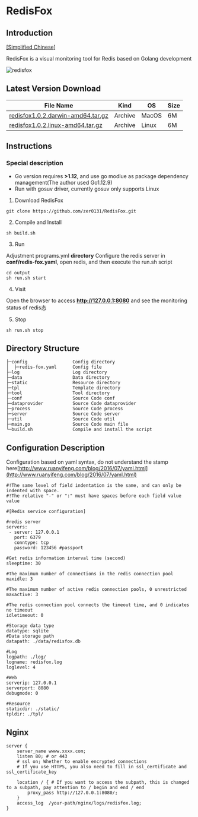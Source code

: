 # RedisFox

## Introduction

[[Simplified Chinese]](./tool/zh.md)

RedisFox is a visual monitoring tool for Redis based on Golang development

![redisfox](./tool/redisfox.png)

## Latest Version Download

File Name|Kind|OS|Size
------|------|------|------
[redisfox1.0.2.darwin-amd64.tar.gz](http://resource.zhangenrui.cn/redisfox/redisfox1.0.2.darwin-amd64.tar.gz)|Archive|MacOS|6M
[redisfox1.0.2.linux-amd64.tar.gz](http://resource.zhangenrui.cn/redisfox/redisfox1.0.2.linux-amd64.tar.gz)|Archive|Linux|6M

## Instructions

### Special description 
* Go version requires **>1.12**, and use go modlue as package dependency management(The author used Go1.12.9)
* Run with gosuv driver, currently gosuv only supports Linux 

1. Download RedisFox

```
git clone https://github.com/zer0131/RedisFox.git
```

2. Compile and Install

```
sh build.sh
```

3. Run

Adjustment programs.yml **directory**
Configure the redis server in **conf/redis-fox.yaml**, open redis, and then execute the run.sh script

```
cd output
sh run.sh start
```

4. Visit

Open the browser to access **http://127.0.0.1:8080** and see the monitoring status of redis态

5. Stop

```
sh run.sh stop
```

## Directory Structure

```
├─config                 Config directory
│  ├─redis-fox.yaml      Config file
├─log                    Log directory
├─data                   Data directory
├─static                 Resource directory
├─tpl                    Template directory
├─tool                   Tool directory
├─conf                   Source Code conf
├─dataprovider           Source Code dataprovider
├─process                Source Code process
├─server                 Source Code server
├─util                   Source Code util
├─main.go                Source Code main file
└─build.sh               Compile and install the script
```

## Configuration Description

Configuration based on yaml syntax, do not understand the stamp here[http://www.ruanyifeng.com/blog/2016/07/yaml.html](http://www.ruanyifeng.com/blog/2016/07/yaml.html)

```
#!The same level of field indentation is the same, and can only be indented with space.
#!The relative "-" or ":" must have spaces before each field value value

#[Redis service configuration]

#redis server
servers:
 - server: 127.0.0.1
   port: 6379
   conntype: tcp
   password: 123456 #passport

#Get redis information interval time (second)
sleeptime: 30

#The maximum number of connections in the redis connection pool
maxidle: 3

#The maximum number of active redis connection pools, 0 unrestricted
maxactive: 3

#The redis connection pool connects the timeout time, and 0 indicates no timeout
idletimeout: 0

#Storage data type
datatype: sqlite
#Data storage path
datapath: ./data/redisfox.db

#Log
logpath: ./log/
logname: redisfox.log
loglevel: 4

#Web
serverip: 127.0.0.1
serverport: 8080
debugmode: 0

#Resource
staticdir: ./static/
tpldir: ./tpl/
```

## Nginx

```
server {
    server_name wwww.xxxx.com;
    listen 80; # or 443
    # ssl on; Whether to enable encrypted connections
    # If you use HTTPS, you also need to fill in ssl_certificate and ssl_certificate_key

    location / { # If you want to access the subpath, this is changed to a subpath, pay attention to / begin and end / end
        proxy_pass http://127.0.0.1:8080/;
    }
    access_log  /your-path/nginx/logs/redisfox.log;
}
```

